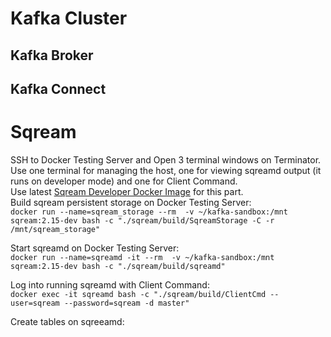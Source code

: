 # Kafka Cluster
## Kafka Broker

## Kafka Connect

# Sqream 
SSH to Docker Testing Server and Open 3 terminal windows on Terminator.<br />
Use one terminal for managing the host, one for viewing sqreamd output (it runs on developer mode) and one for Client Command.<br />
Use latest [Sqream Developer Docker Image](http://gitlab.sq.l/DevOps/sqream-developer) for this part.<br />
Build sqream persistent storage on Docker Testing Server:<br />
`docker run --name=sqream_storage --rm  -v ~/kafka-sandbox:/mnt sqream:2.15-dev bash -c "./sqream/build/SqreamStorage -C -r /mnt/sqream_storage"`

Start sqreamd on Docker Testing Server:<br />
`docker run --name=sqreamd -it --rm  -v ~/kafka-sandbox:/mnt sqream:2.15-dev bash -c "./sqream/build/sqreamd"`

Log into running sqreamd with Client Command:<br />
`docker exec -it sqreamd bash -c "./sqream/build/ClientCmd --user=sqream --password=sqream -d master"`

Create tables on sqreeamd:

